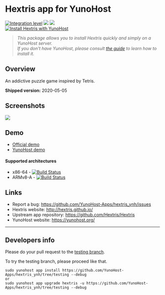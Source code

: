 # Hextris app for YunoHost

[![Integration level](https://dash.yunohost.org/integration/hextris.svg)](https://dash.yunohost.org/appci/app/hextris) ![](https://ci-apps.yunohost.org/ci/badges/hextris.status.svg) ![](https://ci-apps.yunohost.org/ci/badges/hextris.maintain.svg)  
[![Install Hextris with YunoHost](https://install-app.yunohost.org/install-with-yunohost.png)](https://install-app.yunohost.org/?app=hextris)

> *This package allows you to install Hextris quickly and simply on a YunoHost server.  
If you don't have YunoHost, please consult [the guide](https://yunohost.org/#/install) to learn how to install it.*

## Overview
An addictive puzzle game inspired by Tetris.

**Shipped version:** 2020-05-05

## Screenshots

![](https://raw.githubusercontent.com/YunoHost-Apps/hextris_ynh/master/screenshot.jpg)

## Demo

* [Official demo](http://hextris.io/)
* [YunoHost demo](https://demo.yunohost.org/hextris/)

#### Supported architectures

* x86-64 - [![Build Status](https://ci-apps.yunohost.org/ci/logs/hextris%20%28Apps%29.svg)](https://ci-apps.yunohost.org/ci/apps/hextris/)
* ARMv8-A - [![Build Status](https://ci-apps-arm.yunohost.org/ci/logs/hextris%20%28Apps%29.svg)](https://ci-apps-arm.yunohost.org/ci/apps/hextris/)

## Links

 * Report a bug: https://github.com/YunoHost-Apps/hextris_ynh/issues
 * Hextris website: http://hextris.github.io/
 * Upstream app repository: https://github.com/Hextris/Hextris
 * YunoHost website: https://yunohost.org/

---

Developers info
----------------

Please do your pull request to the [testing branch](https://github.com/YunoHost-Apps/hextris_ynh/tree/testing).

To try the testing branch, please proceed like that.
```
sudo yunohost app install https://github.com/YunoHost-Apps/hextris_ynh/tree/testing --debug
or
sudo yunohost app upgrade hextris -u https://github.com/YunoHost-Apps/hextris_ynh/tree/testing --debug
```
